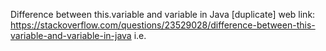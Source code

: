 Difference between this.variable and variable in Java [duplicate]
web link: https://stackoverflow.com/questions/23529028/difference-between-this-variable-and-variable-in-java
i.e.

